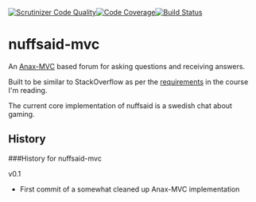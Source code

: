 
[![Scrutinizer Code Quality](https://scrutinizer-ci.com/g/dlid/nuffsaid-mvc/badges/quality-score.png?b=master)](https://scrutinizer-ci.com/g/dlid/nuffsaid-mvc/?branch=master)[![Code Coverage](https://scrutinizer-ci.com/g/dlid/nuffsaid-mvc/badges/coverage.png?b=master)](https://scrutinizer-ci.com/g/dlid/nuffsaid-mvc/?branch=master)[![Build Status](https://scrutinizer-ci.com/g/dlid/nuffsaid-mvc/badges/build.png?b=master)](https://scrutinizer-ci.com/g/dlid/nuffsaid-mvc/build-status/master)


nuffsaid-mvc
============

An [Anax-MVC][1] based forum for asking questions and receiving answers.

Built to be similar to StackOverflow as per the [requirements][2] in the course I'm reading.

The current core implementation of nuffsaid is a swedish chat about gaming.

 
History
-----------------------------------
###History for nuffsaid-mvc

v0.1

* First commit of a somewhat cleaned up Anax-MVC implementation

  [1]: https://github.com/mosbth/Anax-MVC
  [2]: http://dbwebb.se/phpmvc/kmom10
